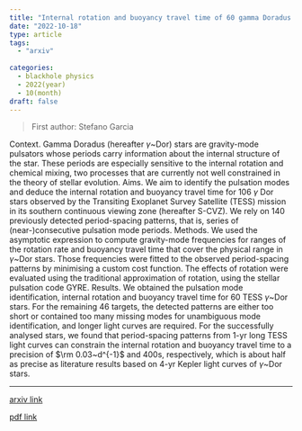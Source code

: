 ```yaml
---
title: "Internal rotation and buoyancy travel time of 60 gamma Doradus stars from uninterrupted TESS light curves spanning 352 days"
date: "2022-10-18"
type: article
tags:
  - "arxiv"
  
categories:
  - blackhole physics
  - 2022(year)
  - 10(month)
draft: false
---
```

> First author: Stefano Garcia

 Context. Gamma Doradus (hereafter $\gamma$~Dor) stars are gravity-mode
pulsators whose periods carry information about the internal structure of the
star. These periods are especially sensitive to the internal rotation and
chemical mixing, two processes that are currently not well constrained in the
theory of stellar evolution. Aims. We aim to identify the pulsation modes and
deduce the internal rotation and buoyancy travel time for 106 $\gamma$ Dor
stars observed by the Transiting Exoplanet Survey Satellite (TESS) mission in
its southern continuous viewing zone (hereafter S-CVZ). We rely on 140
previously detected period-spacing patterns, that is, series of
(near-)consecutive pulsation mode periods. Methods. We used the asymptotic
expression to compute gravity-mode frequencies for ranges of the rotation rate
and buoyancy travel time that cover the physical range in $\gamma$~Dor stars.
Those frequencies were fitted to the observed period-spacing patterns by
minimising a custom cost function. The effects of rotation were evaluated using
the traditional approximation of rotation, using the stellar pulsation code
GYRE. Results. We obtained the pulsation mode identification, internal rotation
and buoyancy travel time for 60 TESS $\gamma$~Dor stars. For the remaining 46
targets, the detected patterns are either too short or contained too many
missing modes for unambiguous mode identification, and longer light curves are
required. For the successfully analysed stars, we found that period-spacing
patterns from 1-yr long TESS light curves can constrain the internal rotation
and buoyancy travel time to a precision of $\rm 0.03~d^{-1}$ and 400s,
respectively, which is about half as precise as literature results based on
4-yr Kepler light curves of $\gamma$~Dor stars.

---
[arxiv link](http://arxiv.org/abs/2210.09526v1)

[pdf link](http://arxiv.org/pdf/2210.09526v1)